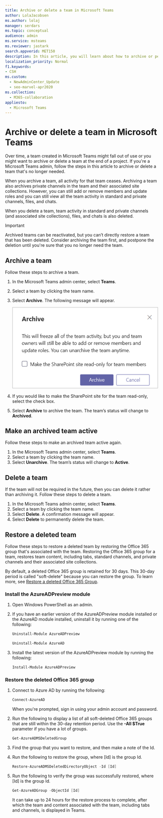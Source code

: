 ```yaml
---
title: Archive or delete a team in Microsoft Teams
author: LolaJacobsen
ms.author: lolaj
manager: serdars
ms.topic: conceptual
audience: admin
ms.service: msteams
ms.reviewer: jastark
search.appverid: MET150
description: In this article, you will learn about how to archive or permanently delete a team in Microsoft Teams.
localization_priority: Normal
f1.keywords:
- CSH
ms.custom: 
  - NewAdminCenter_Update
  - seo-marvel-apr2020
ms.collection: 
  - M365-collaboration
appliesto: 
  - Microsoft Teams
---
```


Archive or delete a team in Microsoft Teams
===========================================

Over time, a team created in Microsoft Teams might fall out of use or you might want to archive or delete a team at the end of a project. If you're a Microsoft Teams admin, follow the steps in this article to archive or delete a team that's no longer needed.

When you archive a team, all activity for that team ceases. Archiving a team also archives private channels in the team and their associated site collections.  However, you can still add or remove members and update roles and you can still view all the team activity in standard and private channels, files, and chats.

When you delete a team, team activity in standard and private channels (and associated site collections), files, and chats is also deleted.

> [!IMPORTANT]
> Archived teams can be reactivated, but you can’t directly restore a team that has been deleted. Consider archiving the team first, and postpone the deletion until you're sure that you no longer need the team.

## Archive a team

Follow these steps to archive a team.

1. In the Microsoft Teams admin center, select **Teams**.
2. Select a team by clicking the team name.
3. Select **Archive**. The following message will appear.

    ![Screenshot of Teams archive message](media/teams-archive-message.png)

4. If you would like to make the SharePoint site for the team read-only, select the check box.
5. Select **Archive** to archive the team. The team’s status will change to **Archived**.

## Make an archived team active

Follow these steps to make an archived team active again.

1. In the Microsoft Teams admin center, select **Teams**.
2. Select a team by clicking the team name.
3. Select **Unarchive**. The team’s status will change to **Active**.

## Delete a team

If the team will not be required in the future, then you can delete it rather than archiving it. Follow these steps to delete a team.

1.	In the Microsoft Teams admin center, select **Teams**.
2.	Select a team by clicking the team name.
3.	Select **Delete**. A confirmation message will appear.
4.	Select **Delete** to permanently delete the team.

## Restore a deleted team

Follow these steps to restore a deleted team by restoring the Office 365 group that's associated with the team. Restoring the Office 365 group for a team, restores team content, including tabs, standard channels, and private channels and their associated site collections.

By default, a deleted Office 365 group is retained for 30 days. This 30-day period is called "soft-delete" because you can restore the group. To learn more, see [Restore a deleted Office 365 Group](https://docs.microsoft.com/office365/admin/create-groups/restore-deleted-group).

### Install the AzureADPreview module

1. Open Windows PowerShell as an admin.
2. If you have an earlier version of the AzureADPreview module installed or the AzureAD module installed, uninstall it by running one of the following:

    ```PowerShell 
    Uninstall-Module AzureADPreview
    ```

    ```PowerShell
    Uninstall-Module AzureAD
    ```
3. Install the latest version of the AzureADPreview module by running the following:

    ```PowerShell
    Install-Module AzureADPreview
    ```    

### Restore the deleted Office 365 group

1. Connect to Azure AD by running the following:
    ```PowerShell
    Connect-AzureAD
    ```
    When you're prompted, sign in using your admin account and password.  
2. Run the following to display a list of all soft-deleted Office 365 groups that are still within the 30-day retention period. Use the **-All $True** parameter if you have a lot of groups.
    ```PowerShell
    Get-AzureADMSDeletedGroup
    ``` 
3. Find the group that you want to restore, and then make a note of the Id.
4. Run the following to restore the group, where [Id] is the group Id.
    ```PowerShell
    Restore-AzureADMSDeletedDirectoryObject -Id [Id]
    ```
5.  Run the following to verify the group was successfully restored, where [Id] is the group Id.
    ```PowerShell
    Get-AzureADGroup -ObjectId [Id]
    ```

    It can take up to 24 hours for the restore process to complete, after which the team and content associated with the team, including tabs and channels, is displayed in Teams.

